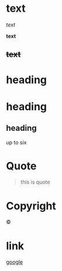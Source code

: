 # text

_text_

**text**

~~text~~
---
# heading

# heading

## heading

up to six

# Quote
>this is quote

# Copyright
&copy;

# link

[google]("https://www.google.com")
